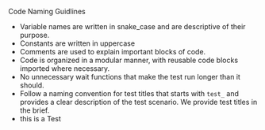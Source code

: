 Code Naming Guidlines

- Variable names are written in snake_case and are descriptive of their purpose.
- Constants are written in uppercase
- Comments are used to explain important blocks of code.
- Code is organized in a modular manner, with reusable code blocks imported where necessary.
- No unnecessary wait functions that make the test run longer than it should.
- Follow a naming convention for test titles that starts with `test_` and provides a clear description of the test scenario. We provide test titles in the brief.
- this is a Test
